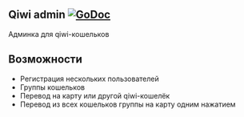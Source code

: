 ## Qiwi admin [![GoDoc](https://godoc.org/github.com/zhuharev/qiwi-admin?status.svg)](http://godoc.org/github.com/zhuharev/qiwi-admin)

Админка для qiwi-кошельков

## Возможности

- Регистрация нескольких пользователей
- Группы кошельков
- Перевод на карту или другой qiwi-кошелёк
- Перевод из всех кошельков группы на карту одним нажатием
